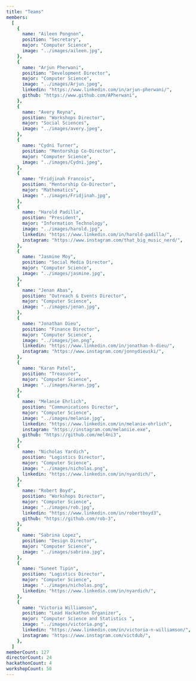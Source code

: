 ```yaml
---
title: "Teams"
members:
  [
    {
      name: "Aileen Pongnon",
      position: "Secretary",
      major: "Computer Science",
      image: "../images/aileen.jpg",
    },
    {
      name: "Arjun Pherwani",
      position: "Development Director",
      major: "Computer Science",
      image: "../images/Arjun.jpeg",
      linkedin: "https://www.linkedin.com/in/arjun-pherwani/",
      github: "https://www.github.com/APherwani",
    },
    {
      name: "Avery Reyna",
      position: "Workshops Director",
      major: "Social Sciences",
      image: "../images/avery.jpeg",
    },
    {
      name: "Cydni Turner",
      position: "Mentorship Co-Director",
      major: "Computer Science",
      image: "../images/Cydni.jpeg",
    },
    {
      name: "Fridjinah Francois",
      position: "Mentorship Co-Director",
      major: "Mathematics",
      image: "../images/Fridjinah.jpg",
    },
    {
      name: "Harold Padilla",
      position: "President",
      major: "Information Technology",
      image: "../images/harold.jpg",
      linkedin: "https://www.linkedin.com/in/harold-padilla/",
      instagram: "https://www.instagram.com/that_big_music_nerd/",
    },
    {
      name: "Jasmine Moy",
      position: "Social Media Director",
      major: "Computer Science",
      image: "../images/jasmine.jpg",
    },
    {
      name: "Jenan Abas",
      position: "Outreach & Events Director",
      major: "Computer Science",
      image: "../images/jenan.jpg",
    },
    {
      name: "Jonathan Dieu",
      position: "Finance Director",
      major: "Computer Science",
      image: "../images/jon.png",
      linkedin: "https://www.linkedin.com/in/jonathan-h-dieu/",
      instagram: "https://www.instagram.com/jonnydieuski/",
    },
    {
      name: "Karan Patel",
      position: "Treasurer",
      major: "Computer Science",
      image: "../images/karan.jpg",
    },
    {
      name: "Melanie Ehrlich",
      position: "Communications Director",
      major: "Computer Science",
      image: "../images/melanie.jpg",
      linkedin: "https://www.linkedin.com/in/melanie-ehrlich",
      instagram: "https://instagram.com/melaniie.exe",
      github: "https://github.com/mel4ni3",
    },
    {
      name: "Nicholas Yardich",
      position: "Logistics Director",
      major: "Computer Science",
      image: "../images/nicholas.png",
      linkedin: "https://www.linkedin.com/in/nyardich/",
    },
    {
      name: "Robert Boyd",
      position: "Workshops Director",
      major: "Computer Science",
      image: "../images/rob.jpg",
      linkedin: "https://www.linkedin.com/in/robertboyd3",
      github: "https://github.com/rob-3",
    },
    {
      name: "Sabrina Lopez",
      position: "Design Director",
      major: "Computer Science",
      image: "../images/sabrina.jpg",
    },
    {
      name: "Suneet Tipin",
      position: "Logistics Director",
      major: "Computer Science",
      image: "../images/nicholas.png",
      linkedin: "https://www.linkedin.com/in/nyardich/",
    },
    {
      name: "Victoria Williamson",
      position: "Lead Hackathon Organizer",
      major: "Computer Science and Statistics ",
      image: "../images/victoria.png",
      linkedin: "https://www.linkedin.com/in/victoria-n-williamson/",
      instagram: "https://www.instagram.com/victdub/",
    },
  ]
memberCount: 127
directorCount: 24
hackathonCount: 4
workshopCount: 50
---
```

